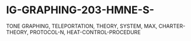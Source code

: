 # IG-GRAPHING-203-HMNE-S-
TONE GRAPHING, TELEPORTATION, THEORY, SYSTEM, MAX, CHARTER-THEORY, PROTOCOL-N, HEAT-CONTROL-PROCEDURE
